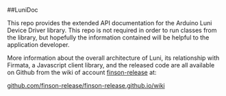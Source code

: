 ##LuniDoc

This repo provides the extended API documentation for the Arduino Luni Device Driver library.  This repo is not required in order to run classes from the library, but hopefully the information contained will be helpful to the application developer.

More information about the overall architecture of Luni, its relationship with Firmata, a Javascript client library, and the released code are all available on Github from the wiki of account [finson-release](https://github.com/finson-release "https://github.com/finson-release") at:

[github.com/finson-release/finson-release.github.io/wiki](https://github.com/finson-release/finson-release.github.io/wiki "https://github.com/finson-release/finson-release.github.io/wiki")

